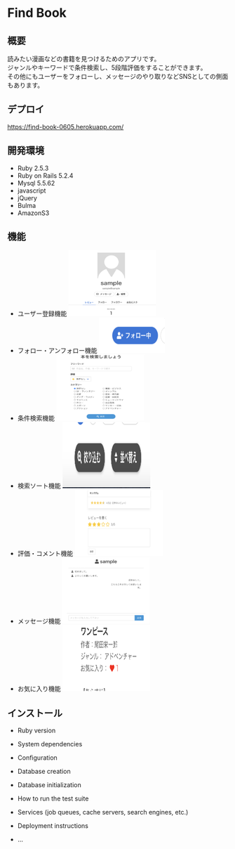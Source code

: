 # Find Book

## 概要
読みたい漫画などの書籍を見つけるためのアプリです。<br>
ジャンルやキーワードで条件検索し、5段階評価をすることができます。<br>
その他にもユーザーをフォローし、メッセージのやり取りなどSNSとしての側面もあります。

## デプロイ
https://find-book-0605.herokuapp.com/

## 開発環境
* Ruby 2.5.3
* Ruby on Rails 5.2.4
* Mysql 5.5.62
* javascript
* jQuery
* Bulma
* AmazonS3

## 機能
* ユーザー登録機能
<span><img src="user_sample.png" width="200" height="150"></span>
* フォロー・アンフォロー機能
<span><img src="follow_sample.png" width="150" height="80"></span>
* 条件検索機能
<span><img src="home_sample.png" width="200" height="150"></span>
* 検索ソート機能
<span><img src="sort_sample.png" width="200" height="150"></span>
* 評価・コメント機能
<span><img src="review_sample.png" width="200" height="150"></span>
* メッセージ機能
<span><img src="message_sample.png" width="200" height="150"></span>
* お気に入り機能
<span><img src="fav_sample.png" width="200" height="150"></span>

## インストール


* Ruby version

* System dependencies

* Configuration

* Database creation

* Database initialization

* How to run the test suite

* Services (job queues, cache servers, search engines, etc.)

* Deployment instructions

* ...
